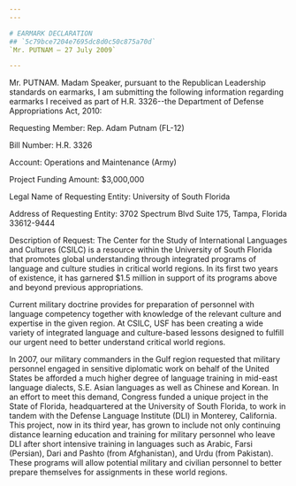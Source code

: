 ```yaml
---
---

# EARMARK DECLARATION
## `5c79bce7204e7695dc8d0c50c875a70d`
`Mr. PUTNAM — 27 July 2009`

---
```



Mr. PUTNAM. Madam Speaker, pursuant to the Republican Leadership 
standards on earmarks, I am submitting the following information 
regarding earmarks I received as part of H.R. 3326--the Department of 
Defense Appropriations Act, 2010:

Requesting Member: Rep. Adam Putnam (FL-12)

Bill Number: H.R. 3326

Account: Operations and Maintenance (Army)

Project Funding Amount: $3,000,000

Legal Name of Requesting Entity: University of South Florida

Address of Requesting Entity: 3702 Spectrum Blvd Suite 175, Tampa, 
Florida 33612-9444

Description of Request: The Center for the Study of International 
Languages and Cultures (CSILC) is a resource within the University of 
South Florida that promotes global understanding through integrated 
programs of language and culture studies in critical world regions. In 
its first two years of existence, it has garnered $1.5 million in 
support of its programs above and beyond previous appropriations.

Current military doctrine provides for preparation of personnel with 
language competency together with knowledge of the relevant culture and 
expertise in the given region. At CSILC, USF has been creating a wide 
variety of integrated language and culture-based lessons designed to 
fulfill our urgent need to better understand critical world regions.

In 2007, our military commanders in the Gulf region requested that 
military personnel engaged in sensitive diplomatic work on behalf of 
the United States be afforded a much higher degree of language training 
in mid-east language dialects, S.E. Asian languages as well as Chinese 
and Korean. In an effort to meet this demand, Congress funded a unique 
project in the State of Florida, headquartered at the University of 
South Florida, to work in tandem with the Defense Language Institute 
(DLI) in Monterey, California. This project, now in its third year, has 
grown to include not only continuing distance learning education and 
training for military personnel who leave DLI after short intensive 
training in languages such as Arabic, Farsi (Persian), Dari and Pashto 
(from Afghanistan), and Urdu (from Pakistan). These programs will allow 
potential military and civilian personnel to better prepare themselves 
for assignments in these world regions.
